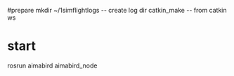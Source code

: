 #prepare
mkdir ~/1simflightlogs -- create log dir
catkin_make -- from catkin ws
# start
rosrun aimabird aimabird_node

